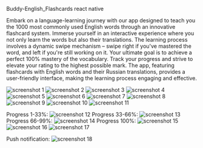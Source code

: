 Buddy-English_Flashcards react native

Embark on a language-learning journey with our app designed to teach you the 1000 most commonly used English words through an innovative flashcard system. Immerse yourself in an interactive experience where you not only learn the words but also their translations. The learning process involves a dynamic swipe mechanism – swipe right if you've mastered the word, and left if you're still working on it. Your ultimate goal is to achieve a perfect 100% mastery of the vocabulary. Track your progress and strive to elevate your rating to the highest possible mark. The app, featuring flashcards with English words and their Russian translations, provides a user-friendly interface, making the learning process engaging and effective.


![screenshot 1](https://github.com/eshchukina/EnglishBuddy-app/blob/main/assets/screenshots/1.png)
![screenshot 2](https://github.com/eshchukina/EnglishBuddy-app/blob/main/assets/screenshots/2.png)
![screenshot 3](https://github.com/eshchukina/EnglishBuddy-app/blob/main/assets/screenshots/3.png)
![screenshot 4](https://github.com/eshchukina/EnglishBuddy-app/blob/main/assets/screenshots/33.png)
![screenshot 5](https://github.com/eshchukina/EnglishBuddy-app/blob/main/assets/screenshots/4.png)
![screenshot 6](https://github.com/eshchukina/EnglishBuddy-app/blob/main/assets/screenshots/5.png)
![screenshot 7](https://github.com/eshchukina/EnglishBuddy-app/blob/main/assets/screenshots/6.png)
![screenshot 8](https://github.com/eshchukina/EnglishBuddy-app/blob/main/assets/screenshots/7.png)
![screenshot 9](https://github.com/eshchukina/EnglishBuddy-app/blob/main/assets/screenshots/8.png)
![screenshot 10](https://github.com/eshchukina/EnglishBuddy-app/blob/main/assets/screenshots/9.png)
![screenshot 11](https://github.com/eshchukina/EnglishBuddy-app/blob/main/assets/screenshots/10.png)

Progress 1-33%: ![screenshot 12](https://github.com/eshchukina/EnglishBuddy-app/blob/main/assets/screenshots/11.png)
Progress 33-66%:
![screenshot 13](https://github.com/eshchukina/EnglishBuddy-app/blob/main/assets/screenshots/12.png)
Progress 66-99%:
![screenshot 14](https://github.com/eshchukina/EnglishBuddy-app/blob/main/assets/screenshots/13.png)
Progress 100%:
![screenshot 15](https://github.com/eshchukina/EnglishBuddy-app/blob/main/assets/screenshots/14.png)
![screenshot 16](https://github.com/eshchukina/EnglishBuddy-app/blob/main/assets/screenshots/15.png)
![screenshot 17](https://github.com/eshchukina/EnglishBuddy-app/blob/main/assets/screenshots/16.png)

Push notification:
![screenshot 18](https://github.com/eshchukina/EnglishBuddy-app/blob/main/assets/screenshots/17.png)
